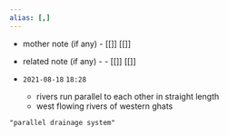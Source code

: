 ```yaml
---
alias: [,]
---
```

- mother note (if any)
		- [[]] [[]]
- related note (if any) -
		- [[]] [[]]


- `2021-08-18`  `18:28`
	- rivers run parallel to each other in straight length
	- west flowing rivers of western ghats

```query
"parallel drainage system"
```
